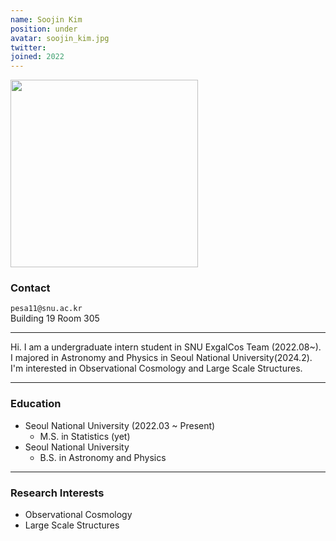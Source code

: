 ```yaml
---
name: Soojin Kim
position: under
avatar: soojin_kim.jpg
twitter:
joined: 2022
---
```


<img width="300" src="{{site.baseurl}}/images/people/{{page.avatar}}" data-action="zoom">

### Contact

<i class="fa fa-envelope-o"></i>  `pesa11@snu.ac.kr`<br>
<i class="fa fa-building"></i> Building 19 Room 305 <br> 

<hr>

Hi. I am a undergraduate intern student in SNU ExgalCos Team (2022.08~). I majored in Astronomy and Physics in Seoul National University(2024.2). I'm interested in Observational Cosmology and Large Scale Structures.

<hr>

### Education

* Seoul National University (2022.03 ~ Present)
    - M.S. in Statistics (yet)
* Seoul National University 
    - B.S. in Astronomy and Physics

<hr>

### Research Interests

* Observational Cosmology
* Large Scale Structures
